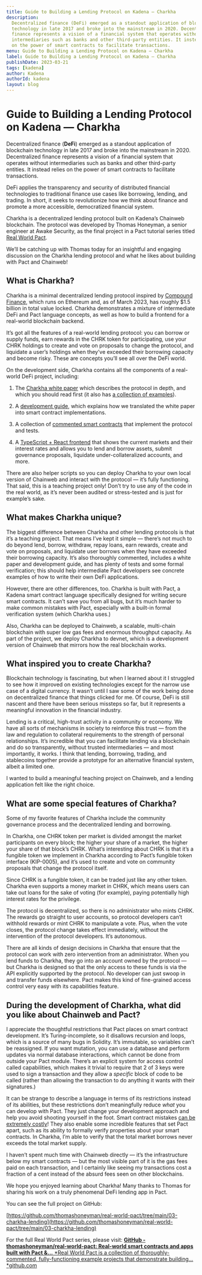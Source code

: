 ```yaml
---
title: Guide to Building a Lending Protocol on Kadena — Charkha
description:
  Decentralized finance (DeFi) emerged as a standout application of blockchain
  technology in late 2017 and broke into the mainstream in 2020. Decentralized
  finance represents a vision of a financial system that operates without
  intermediaries such as banks and other third-party entities. It instead relies
  on the power of smart contracts to facilitate transactions.
menu: Guide to Building a Lending Protocol on Kadena — Charkha
label: Guide to Building a Lending Protocol on Kadena — Charkha
publishDate: 2023-03-21
tags: [kadena]
author: Kadena
authorId: kadena
layout: blog
---
```


# Guide to Building a Lending Protocol on Kadena — Charkha

Decentralized finance (**DeFi**) emerged as a standout application of blockchain
technology in late 2017 and broke into the mainstream in 2020. Decentralized
finance represents a vision of a financial system that operates without
intermediaries such as banks and other third-party entities. It instead relies
on the power of smart contracts to facilitate transactions.

DeFi applies the transparency and security of distributed financial technologies
to traditional finance use cases like borrowing, lending, and trading. In short,
it seeks to revolutionize how we think about finance and promote a more
accessible, democratized financial system.

Charkha is a decentralized lending protocol built on Kadena’s Chainweb
blockchain. The protocol was developed by Thomas Honeyman, a senior engineer at
Awake Security, as the final project in a Pact tutorial series titled
[Real World Pact](https://github.com/thomashoneyman/real-world-pact).

We’ll be catching up with Thomas today for an insightful and engaging discussion
on the Charkha lending protocol and what he likes about building with Pact and
Chainweb!

## What is Charkha?

Charkha is a minimal decentralized lending protocol inspired by
[Compound Finance](https://compound.finance/), which runs on Ethereum and, as of
March 2023, has roughly $1.5 billion in total value locked. Charkha demonstrates
a mixture of intermediate DeFi and Pact language concepts, as well as how to
build a frontend for a real-world blockchain backend.

It’s got all the features of a real-world lending protocol: you can borrow or
supply funds, earn rewards in the CHRK token for participating, use your CHRK
holdings to create and vote on proposals to change the protocol, and liquidate a
user’s holdings when they’ve exceeded their borrowing capacity and become risky.
These are concepts you’ll see all over the DeFi world.

On the development side, Charkha contains all the components of a real-world
DeFi project, including:

1.  The
    [Charkha white paper](https://github.com/thomashoneyman/real-world-pact/blob/main/03-charkha-lending/Charkha-Protocol-Whitepaper.pdf)
    which describes the protocol in depth, and which you should read first (it
    also has
    [a collection of examples](https://github.com/thomashoneyman/real-world-pact/blob/main/03-charkha-lending/Charkha-Protocol-Examples.pdf)).

2.  A
    [development guide](https://github.com/thomashoneyman/real-world-pact/blob/main/03-charkha-lending/guide),
    which explains how we translated the white paper into smart contract
    implementations.

3.  A collection of
    [commented smart contracts](https://github.com/thomashoneyman/real-world-pact/blob/main/03-charkha-lending/contracts)
    that implement the protocol and tests.

4.  A
    [TypeScript + React frontend](https://github.com/thomashoneyman/real-world-pact/blob/main/03-charkha-lending/frontend)
    that shows the current markets and their interest rates and allows you to
    lend and borrow assets, submit governance proposals, liquidate
    under-collateralized accounts, and more.

There are also helper scripts so you can deploy Charkha to your own local
version of Chainweb and interact with the protocol — it’s fully functioning.
That said, this is a teaching project only! Don’t try to use any of the code in
the real world, as it’s never been audited or stress-tested and is just for
example’s sake.

## What makes Charkha unique?

The biggest difference between Charkha and other lending protocols is that it’s
a teaching project. That means I’ve kept it simple — there’s not much to do
beyond lend, borrow, withdraw, repay loans, earn rewards, create and vote on
proposals, and liquidate user borrows when they have exceeded their borrowing
capacity. It’s also thoroughly commented, includes a white paper and development
guide, and has plenty of tests and some formal verification; this should help
intermediate Pact developers see concrete examples of how to write their own
DeFi applications.

However, there are other differences, too. Charkha is built with Pact, a Kadena
smart contract language specifically designed for writing secure smart
contracts. It can’t save you from all bugs, but it’s much harder to make common
mistakes with Pact, especially with a built-in formal verification system (which
Charkha uses.)

Also, Charkha can be deployed to Chainweb, a scalable, multi-chain blockchain
with super low gas fees and enormous throughput capacity. As part of the
project, we deploy Charkha to devnet, which is a development version of Chainweb
that mirrors how the real blockchain works.

## What inspired you to create Charkha?

Blockchain technology is fascinating, but when I learned about it I struggled to
see how it improved on existing technologies except for the narrow use case of a
digital currency. It wasn’t until I saw some of the work being done on
decentralized finance that things clicked for me. Of course, DeFi is still
nascent and there have been serious missteps so far, but it represents a
meaningful innovation in the financial industry.

Lending is a critical, high-trust activity in a community or economy. We have
all sorts of mechanisms in society to reinforce this trust — from the law and
regulation to collateral requirements to the strength of personal relationships.
It’s incredible that you can facilitate lending via a blockchain and do so
transparently, without trusted intermediaries — and most importantly, it works.
I think that lending, borrowing, trading, and stablecoins together provide a
prototype for an alternative financial system, albeit a limited one.

I wanted to build a meaningful teaching project on Chainweb, and a lending
application felt like the right choice.

## What are some special features of Charkha?

Some of my favorite features of Charkha include the community governance process
and the decentralized lending and borrowing.

In Charkha, one CHRK token per market is divided amongst the market participants
on every block; the higher your share of a market, the higher your share of that
block’s CHRK. What’s interesting about CHRK is that it’s a fungible token we
implement in Charkha according to Pact’s fungible token interface (KIP-0005),
and it’s used to create and vote on community proposals that change the protocol
itself.

Since CHRK is a fungible token, it can be traded just like any other token.
Charkha even supports a money market in CHRK, which means users can take out
loans for the sake of voting (for example), paying potentially high interest
rates for the privilege.

The protocol is decentralized, so there is no administrator who mints CHRK. The
rewards go straight to user accounts, so protocol developers can’t withhold
rewards or mint CHRK to manipulate a vote. Plus, when the vote closes, the
protocol change takes effect immediately, without the intervention of the
protocol developers. It’s autonomous.

There are all kinds of design decisions in Charkha that ensure that the protocol
can work with zero intervention from an administrator. When you lend funds to
Charkha, they go into an account owned by the protocol — but Charkha is designed
so that the only access to these funds is via the API explicitly supported by
the protocol. No developer can just swoop in and transfer funds elsewhere. Pact
makes this kind of fine-grained access control very easy with its capabilities
feature.

## During the development of Charkha, what did you like about Chainweb and Pact?

I appreciate the thoughtful restrictions that Pact places on smart contract
development. It’s Turing-incomplete, so it disallows recursion and loops, which
is a source of many bugs in Solidity. It’s immutable, so variables can’t be
reassigned. If you want mutation, you can use a database and perform updates via
normal database interactions, which cannot be done from outside your Pact
module. There’s an explicit system for access control called capabilities, which
makes it trivial to require that 2 of 3 keys were used to sign a transaction and
they allow a _specific_ block of code to be called (rather than allowing the
transaction to do anything it wants with their signatures.)

It can be strange to describe a language in terms of its restrictions instead of
its abilities, but these restrictions don’t meaningfully reduce _what_ you can
develop with Pact. They just change your development approach and help you avoid
shooting yourself in the foot. Smart contract mistakes
[can be extremely costly](https://savedby.kadena.network/)! They also enable
some incredible features that set Pact apart, such as its ability to formally
verify properties about your smart contracts. In Charkha, I’m able to verify
that the total market borrows never exceeds the total market supply.

I haven’t spent much time with Chainweb directly — it’s the infrastructure below
my smart contracts — but the most visible part of it is the gas fees paid on
each transaction, and I certainly like seeing my transactions cost a fraction of
a cent instead of the absurd fees seen on other blockchains.

We hope you enjoyed learning about Charkha! Many thanks to Thomas for sharing
his work on a truly phenomenal DeFi lending app in Pact.

You can see the full project on GitHub:

[https://github.com/thomashoneyman/real-world-pact/tree/main/03-charkha-lending](https://github.com/thomashoneyman/real-world-pact/tree/main/03-charkha-lending)

For the full Real World Pact series, please visit:
[**GitHub - thomashoneyman/real-world-pact: Real-world smart contracts and apps built with Pact &…** *Real World Pact is a collection of thoroughly-commented, fully-functioning example projects that demonstrate building…*github.com](https://github.com/thomashoneyman/real-world-pact)
